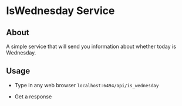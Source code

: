 # IsWednesday Service

## About

A simple service that will send you information about whether today is Wednesday.

## Usage

* Type in any web browser `localhost:6494/api/is_wednesday`

* Get a response